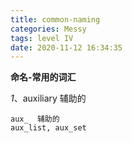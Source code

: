 ```yaml
---
title: common-naming
categories: Messy
tags: level IV
date: 2020-11-12 16:34:35
---
```


**命名-常用的词汇**

*1*、auxiliary 辅助的

```
aux_  辅助的
aux_list, aux_set
```


